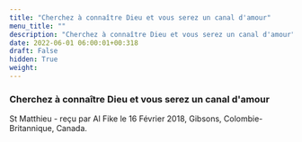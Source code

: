 ```yaml
---
title: "Cherchez à connaître Dieu et vous serez un canal d'amour"
menu_title: ""
description: "Cherchez à connaître Dieu et vous serez un canal d'amour"
date: 2022-06-01 06:00:01+00:318
draft: False
hidden: True
weight:
---
```

### Cherchez à connaître Dieu et vous serez un canal d'amour

St Matthieu - reçu par Al Fike le 16 Février 2018, Gibsons, Colombie-Britannique, Canada.




